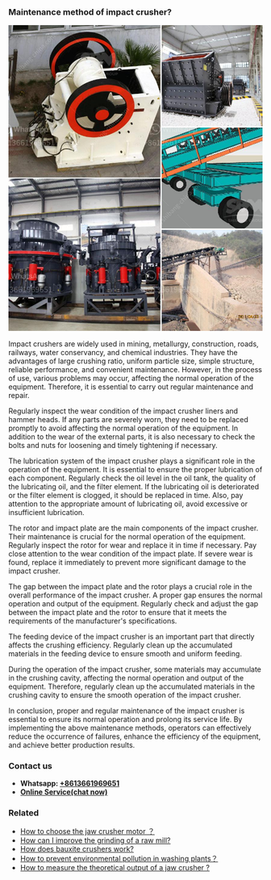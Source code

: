 <h3>Maintenance method of impact crusher?</h3><img src='1701746056.jpg' alt=''><p>Impact crushers are widely used in mining, metallurgy, construction, roads, railways, water conservancy, and chemical industries. They have the advantages of large crushing ratio, uniform particle size, simple structure, reliable performance, and convenient maintenance. However, in the process of use, various problems may occur, affecting the normal operation of the equipment. Therefore, it is essential to carry out regular maintenance and repair.</p><p>Regularly inspect the wear condition of the impact crusher liners and hammer heads. If any parts are severely worn, they need to be replaced promptly to avoid affecting the normal operation of the equipment. In addition to the wear of the external parts, it is also necessary to check the bolts and nuts for loosening and timely tightening if necessary.</p><p>The lubrication system of the impact crusher plays a significant role in the operation of the equipment. It is essential to ensure the proper lubrication of each component. Regularly check the oil level in the oil tank, the quality of the lubricating oil, and the filter element. If the lubricating oil is deteriorated or the filter element is clogged, it should be replaced in time. Also, pay attention to the appropriate amount of lubricating oil, avoid excessive or insufficient lubrication.</p><p>The rotor and impact plate are the main components of the impact crusher. Their maintenance is crucial for the normal operation of the equipment. Regularly inspect the rotor for wear and replace it in time if necessary. Pay close attention to the wear condition of the impact plate. If severe wear is found, replace it immediately to prevent more significant damage to the impact crusher.</p><p>The gap between the impact plate and the rotor plays a crucial role in the overall performance of the impact crusher. A proper gap ensures the normal operation and output of the equipment. Regularly check and adjust the gap between the impact plate and the rotor to ensure that it meets the requirements of the manufacturer's specifications.</p><p>The feeding device of the impact crusher is an important part that directly affects the crushing efficiency. Regularly clean up the accumulated materials in the feeding device to ensure smooth and uniform feeding.</p><p>During the operation of the impact crusher, some materials may accumulate in the crushing cavity, affecting the normal operation and output of the equipment. Therefore, regularly clean up the accumulated materials in the crushing cavity to ensure the smooth operation of the impact crusher.</p><p>In conclusion, proper and regular maintenance of the impact crusher is essential to ensure its normal operation and prolong its service life. By implementing the above maintenance methods, operators can effectively reduce the occurrence of failures, enhance the efficiency of the equipment, and achieve better production results.</p><h3>Contact us</h3><ul><li><strong>Whatsapp:&nbsp;<a href="https://wa.me/8613661969651">+8613661969651</a></strong></li><li><a href="https://swt.shibang-china.com/?git&amp;zhl&amp;Maintenance method of impact crusher"><strong>Online Service(chat now)</strong></a></li></ul><h3>Related</h3><ul><li><a href='How to choose the jaw crusher motor ？.md'>How to choose the jaw crusher motor ？</a></li><li><a href='How can I improve the grinding of a raw mill.md'>How can I improve the grinding of a raw mill?</a></li><li><a href='How does bauxite crushers work.md'>How does bauxite crushers work?</a></li><li><a href='How to prevent environmental pollution in washing plants？.md'>How to prevent environmental pollution in washing plants？</a></li><li><a href='How to measure the theoretical output of a jaw crusher .md'>How to measure the theoretical output of a jaw crusher ?</a></li></ul>